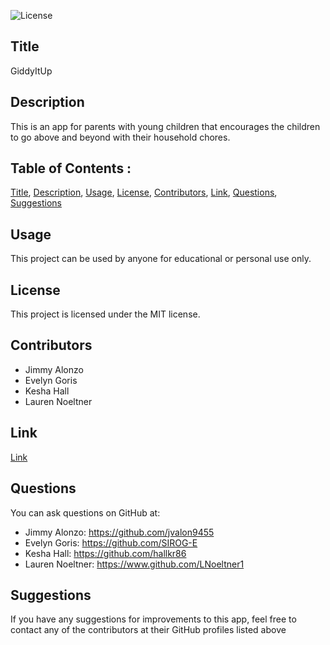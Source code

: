![License](https://img.shields.io/badge/License-MIT-red)

## Title

GiddyItUp

## Description

This is an app for parents with young children that encourages the children to go above and beyond with their household chores.

## Table of Contents :

[Title](#Title),
[Description](#Description),
[Usage](#Usage),
[License](#License),
[Contributors](#Contributors),
[Link](#Link),
[Questions](#Questions),
[Suggestions](#Suggestions)

## Usage

This project can be used by anyone for educational or personal use only.

## License

This project is licensed under the MIT license.

## Contributors

- Jimmy Alonzo
- Evelyn Goris
- Kesha Hall
- Lauren Noeltner

## Link

[Link](https://giddyitup.herokuapp.com/)

## Questions

You can ask questions on GitHub at:

- Jimmy Alonzo: https://github.com/jvalon9455
- Evelyn Goris: https://github.com/SIROG-E
- Kesha Hall: https://github.com/hallkr86
- Lauren Noeltner: https://www.github.com/LNoeltner1

## Suggestions

If you have any suggestions for improvements to this app, feel free to contact any of the contributors at their GitHub profiles listed above
